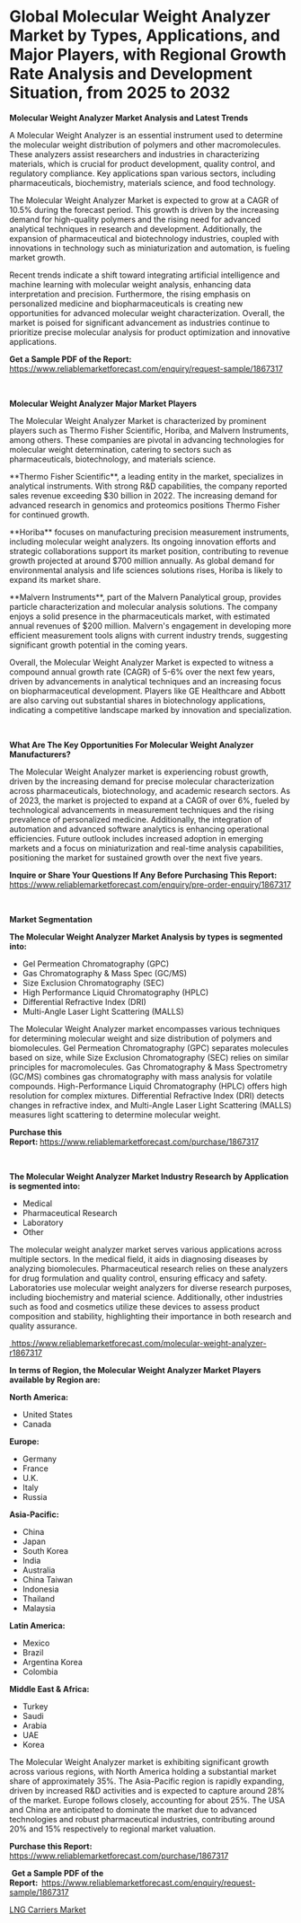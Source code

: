 <p><h1>Global Molecular Weight Analyzer Market by Types, Applications, and Major Players, with Regional Growth Rate Analysis and Development Situation, from 2025 to 2032</h1></p><p><strong>Molecular Weight Analyzer Market Analysis and Latest Trends</strong></p>
<p><p>A Molecular Weight Analyzer is an essential instrument used to determine the molecular weight distribution of polymers and other macromolecules. These analyzers assist researchers and industries in characterizing materials, which is crucial for product development, quality control, and regulatory compliance. Key applications span various sectors, including pharmaceuticals, biochemistry, materials science, and food technology.</p><p>The Molecular Weight Analyzer Market is expected to grow at a CAGR of 10.5% during the forecast period. This growth is driven by the increasing demand for high-quality polymers and the rising need for advanced analytical techniques in research and development. Additionally, the expansion of pharmaceutical and biotechnology industries, coupled with innovations in technology such as miniaturization and automation, is fueling market growth. </p><p>Recent trends indicate a shift toward integrating artificial intelligence and machine learning with molecular weight analysis, enhancing data interpretation and precision. Furthermore, the rising emphasis on personalized medicine and biopharmaceuticals is creating new opportunities for advanced molecular weight characterization. Overall, the market is poised for significant advancement as industries continue to prioritize precise molecular analysis for product optimization and innovative applications.</p></p>
<p><strong>Get a Sample PDF of the Report:&nbsp;</strong> <a href="https://www.reliablemarketforecast.com/enquiry/request-sample/1867317?utm_campaign=2594&utm_medium=2&utm_source=Github&utm_content=ia&utm_term=19022025&utm_id=molecular-weight-analyzer">https://www.reliablemarketforecast.com/enquiry/request-sample/1867317</a></p>
<p>&nbsp;</p>
<p><strong>Molecular Weight Analyzer Major Market Players</strong></p>
<p><p>The Molecular Weight Analyzer Market is characterized by prominent players such as Thermo Fisher Scientific, Horiba, and Malvern Instruments, among others. These companies are pivotal in advancing technologies for molecular weight determination, catering to sectors such as pharmaceuticals, biotechnology, and materials science.</p><p>**Thermo Fisher Scientific**, a leading entity in the market, specializes in analytical instruments. With strong R&D capabilities, the company reported sales revenue exceeding $30 billion in 2022. The increasing demand for advanced research in genomics and proteomics positions Thermo Fisher for continued growth.</p><p>**Horiba** focuses on manufacturing precision measurement instruments, including molecular weight analyzers. Its ongoing innovation efforts and strategic collaborations support its market position, contributing to revenue growth projected at around $700 million annually. As global demand for environmental analysis and life sciences solutions rises, Horiba is likely to expand its market share.</p><p>**Malvern Instruments**, part of the Malvern Panalytical group, provides particle characterization and molecular analysis solutions. The company enjoys a solid presence in the pharmaceuticals market, with estimated annual revenues of $200 million. Malvern's engagement in developing more efficient measurement tools aligns with current industry trends, suggesting significant growth potential in the coming years.</p><p>Overall, the Molecular Weight Analyzer Market is expected to witness a compound annual growth rate (CAGR) of 5-6% over the next few years, driven by advancements in analytical techniques and an increasing focus on biopharmaceutical development. Players like GE Healthcare and Abbott are also carving out substantial shares in biotechnology applications, indicating a competitive landscape marked by innovation and specialization.</p></p>
<p>&nbsp;</p>
<p><strong>What Are The Key Opportunities For Molecular Weight Analyzer Manufacturers?</strong></p>
<p><p>The Molecular Weight Analyzer market is experiencing robust growth, driven by the increasing demand for precise molecular characterization across pharmaceuticals, biotechnology, and academic research sectors. As of 2023, the market is projected to expand at a CAGR of over 6%, fueled by technological advancements in measurement techniques and the rising prevalence of personalized medicine. Additionally, the integration of automation and advanced software analytics is enhancing operational efficiencies. Future outlook includes increased adoption in emerging markets and a focus on miniaturization and real-time analysis capabilities, positioning the market for sustained growth over the next five years.</p></p>
<p><strong>Inquire or Share Your Questions If Any Before Purchasing This Report:</strong> <a href="https://www.reliablemarketforecast.com/enquiry/pre-order-enquiry/1867317?utm_campaign=2594&utm_medium=2&utm_source=Github&utm_content=ia&utm_term=19022025&utm_id=molecular-weight-analyzer">https://www.reliablemarketforecast.com/enquiry/pre-order-enquiry/1867317</a></p>
<p>&nbsp;</p>
<p><strong>Market Segmentation</strong></p>
<p><strong>The Molecular Weight Analyzer Market Analysis by types is segmented into:</strong></p>
<p><ul><li>Gel Permeation Chromatography (GPC)</li><li>Gas Chromatography & Mass Spec (GC/MS)</li><li>Size Exclusion Chromatography (SEC)</li><li>High Performance Liquid Chromatography (HPLC)</li><li>Differential Refractive Index (DRI)</li><li>Multi-Angle Laser Light Scattering (MALLS)</li></ul></p>
<p><p>The Molecular Weight Analyzer market encompasses various techniques for determining molecular weight and size distribution of polymers and biomolecules. Gel Permeation Chromatography (GPC) separates molecules based on size, while Size Exclusion Chromatography (SEC) relies on similar principles for macromolecules. Gas Chromatography & Mass Spectrometry (GC/MS) combines gas chromatography with mass analysis for volatile compounds. High-Performance Liquid Chromatography (HPLC) offers high resolution for complex mixtures. Differential Refractive Index (DRI) detects changes in refractive index, and Multi-Angle Laser Light Scattering (MALLS) measures light scattering to determine molecular weight.</p></p>
<p><strong>Purchase this Report:&nbsp;</strong><a href="https://www.reliablemarketforecast.com/purchase/1867317?utm_campaign=2594&utm_medium=2&utm_source=Github&utm_content=ia&utm_term=19022025&utm_id=molecular-weight-analyzer">https://www.reliablemarketforecast.com/purchase/1867317</a></p>
<p>&nbsp;</p>
<p><strong>The Molecular Weight Analyzer Market Industry Research by Application is segmented into:</strong></p>
<p><ul><li>Medical</li><li>Pharmaceutical Research</li><li>Laboratory</li><li>Other</li></ul></p>
<p><p>The molecular weight analyzer market serves various applications across multiple sectors. In the medical field, it aids in diagnosing diseases by analyzing biomolecules. Pharmaceutical research relies on these analyzers for drug formulation and quality control, ensuring efficacy and safety. Laboratories use molecular weight analyzers for diverse research purposes, including biochemistry and material science. Additionally, other industries such as food and cosmetics utilize these devices to assess product composition and stability, highlighting their importance in both research and quality assurance.</p></p>
<p><a href="https://www.reliablemarketforecast.com/molecular-weight-analyzer-r1867317?utm_campaign=2594&utm_medium=2&utm_source=Github&utm_content=ia&utm_term=19022025&utm_id=molecular-weight-analyzer">&nbsp;https://www.reliablemarketforecast.com/molecular-weight-analyzer-r1867317</a></p>
<p><strong>In terms of Region, the Molecular Weight Analyzer Market Players available by Region are:</strong></p>
<p>
    <p> <strong> North America: </strong>
        <ul>
            <li>United States</li>
            <li>Canada</li>
        </ul>
        </p> 
    <p> <strong> Europe: </strong>
        <ul>
            <li>Germany</li>
            <li>France</li>
            <li>U.K.</li>
            <li>Italy</li>
            <li>Russia</li>
        </ul>
        </p> 
    <p> <strong> Asia-Pacific: </strong>
        <ul>
            <li>China</li>
            <li>Japan</li>
            <li>South Korea</li>
            <li>India</li>
            <li>Australia</li>
            <li>China Taiwan</li>
            <li>Indonesia</li>
            <li>Thailand</li>
            <li>Malaysia</li>
        </ul>
        </p> 
    <p> <strong> Latin America: </strong>
        <ul>
            <li>Mexico</li>
            <li>Brazil</li>
            <li>Argentina Korea</li>
            <li>Colombia</li>
        </ul>
        </p> 
    <p> <strong> Middle East & Africa: </strong>
        <ul>
            <li>Turkey</li>
            <li>Saudi</li>
            <li>Arabia</li>
            <li>UAE</li>
            <li>Korea</li>
        </ul>
    </p>
    </p>
<p><p>The Molecular Weight Analyzer market is exhibiting significant growth across various regions, with North America holding a substantial market share of approximately 35%. The Asia-Pacific region is rapidly expanding, driven by increased R&D activities and is expected to capture around 28% of the market. Europe follows closely, accounting for about 25%. The USA and China are anticipated to dominate the market due to advanced technologies and robust pharmaceutical industries, contributing around 20% and 15% respectively to regional market valuation.</p></p>
<p><strong>Purchase this Report: </strong><a href="https://www.reliablemarketforecast.com/purchase/1867317?utm_campaign=2594&utm_medium=2&utm_source=Github&utm_content=ia&utm_term=19022025&utm_id=molecular-weight-analyzer">https://www.reliablemarketforecast.com/purchase/1867317</a></p>
<p>&nbsp;<strong>Get a Sample PDF of the Report:&nbsp;&nbsp;</strong><a href="https://www.reliablemarketforecast.com/enquiry/request-sample/1867317?utm_campaign=2594&utm_medium=2&utm_source=Github&utm_content=ia&utm_term=19022025&utm_id=molecular-weight-analyzer">https://www.reliablemarketforecast.com/enquiry/request-sample/1867317</a></p>
<p><strong></strong></p>
<p><p><a href="https://github.com/phumlaaijem/Market-Research-Report-List-1/blob/main/lng-carriers-market.md?utm_campaign=2594&utm_medium=2&utm_source=Github&utm_content=ia&utm_term=19022025&utm_id=molecular-weight-analyzer">LNG Carriers Market</a></p></p>